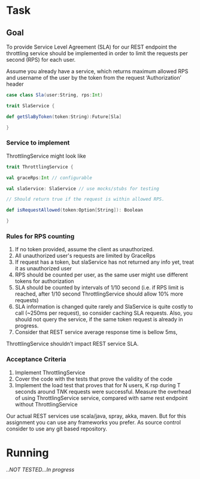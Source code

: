 # Task
## Goal

To provide Service Level Agreement (SLA) for our REST endpoint the throttling service should be implemented in order to limit the requests per second (RPS) for each user. 

Assume you already have a service, which returns maximum allowed RPS and username of the user by the token from the request ‘Authorization’ header

```scala
case class Sla(user:String, rps:Int)

trait SlaService {

def getSlaByToken(token:String):Future[Sla]

}
```

### Service to implement

ThrottlingService might look like
```scala
trait ThrottlingService {

val graceRps:Int // configurable

val slaService: SlaService // use mocks/stubs for testing

// Should return true if the request is within allowed RPS.

def isRequestAllowed(token:Option[String]): Boolean

}
```
### Rules for RPS counting

1. If no token provided, assume the client as unauthorized.
2. All unauthorized user's requests are limited by GraceRps
3. If request has a token, but slaService has not returned any info yet, treat it as unauthorized user
4. RPS should be counted per user, as the same user might use different tokens for authorization
5. SLA should be counted by intervals of 1/10 second (i.e. if RPS limit is reached, after 1/10 second ThrottlingService should allow 10% more requests)
6. SLA information is changed quite rarely and SlaService is quite costly to call (~250ms per request), so consider caching SLA requests. Also, you should not query the service, if the same token request is already in progress.
7. Consider that REST service average response time is bellow 5ms,

ThrottlingService shouldn’t impact REST service SLA.


### Acceptance Criteria

1. Implement ThrottlingService
2. Cover the code with the tests that prove the validity of the code
3. Implement the load test that proves that for N users, K rsp during T seconds around T*N*K requests were successful. Measure the overhead of using ThrottlingService service, compared with same rest endpoint without ThrottlingService

Our actual REST services use scala/java, spray, akka, maven.
But for this assignment you can use any frameworks you prefer.
As source control consider to use any git based repository.



# Running
 _..NOT TESTED...In progress_